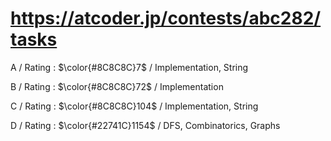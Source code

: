# https://atcoder.jp/contests/abc282/tasks

A / Rating : $\color{#8C8C8C}7$ / Implementation, String

B / Rating : $\color{#8C8C8C}72$ / Implementation

C / Rating : $\color{#8C8C8C}104$ / Implementation, String

D / Rating : $\color{#22741C}1154$ / DFS, Combinatorics, Graphs
